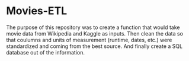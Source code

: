# Movies-ETL

The purpose of this repository was to create a function that would 
take movie data from Wikipedia and Kaggle as inputs. Then clean the 
data so that coulumns and units of measurement (runtime, dates, etc.) were 
standardized and coming from the best source. And finally create a SQL
database out of the information.
